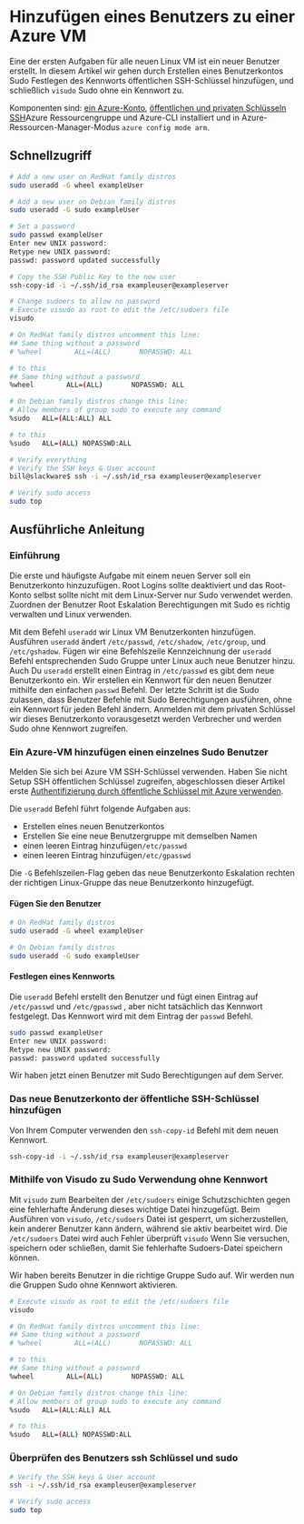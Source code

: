 <properties
        pageTitle="Hinzufügen eines Benutzers zu einer Linux-VM auf Azure | Microsoft Azure"
        description="Hinzufügen eines Benutzers zu einer Linux-VM in Azure."
        services="virtual-machines-linux"
        documentationCenter=""
        authors="vlivech"
        manager="timlt"
        editor=""
        tags="azure-resource-manager"
/>

<tags
        ms.service="virtual-machines-linux"
        ms.workload="infrastructure-services"
        ms.tgt_pltfrm="vm-linux"
        ms.devlang="na"
        ms.topic="article"
        ms.date="08/18/2016"
        ms.author="v-livech"
/>

# <a name="add-a-user-to-an-azure-vm"></a>Hinzufügen eines Benutzers zu einer Azure VM

Eine der ersten Aufgaben für alle neuen Linux VM ist ein neuer Benutzer erstellt.  In diesem Artikel wir gehen durch Erstellen eines Benutzerkontos Sudo Festlegen des Kennworts öffentlichen SSH-Schlüssel hinzufügen, und schließlich `visudo` Sudo ohne ein Kennwort zu.

Komponenten sind: [ein Azure-Konto](https://azure.microsoft.com/pricing/free-trial/), [öffentlichen und privaten Schlüsseln SSH](virtual-machines-linux-mac-create-ssh-keys.md)Azure Ressourcengruppe und Azure-CLI installiert und in Azure-Ressourcen-Manager-Modus `azure config mode arm`.

## <a name="quick-commands"></a>Schnellzugriff

```bash
# Add a new user on RedHat family distros
sudo useradd -G wheel exampleUser

# Add a new user on Debian family distros
sudo useradd -G sudo exampleUser

# Set a password
sudo passwd exampleUser
Enter new UNIX password:
Retype new UNIX password:
passwd: password updated successfully

# Copy the SSH Public Key to the new user
ssh-copy-id -i ~/.ssh/id_rsa exampleuser@exampleserver

# Change sudoers to allow no password
# Execute visudo as root to edit the /etc/sudoers file
visudo

# On RedHat family distros uncomment this line:
## Same thing without a password
# %wheel        ALL=(ALL)       NOPASSWD: ALL

# to this
## Same thing without a password
%wheel        ALL=(ALL)       NOPASSWD: ALL

# On Debian family distros change this line:
# Allow members of group sudo to execute any command
%sudo   ALL=(ALL:ALL) ALL

# to this
%sudo   ALL=(ALL) NOPASSWD:ALL

# Verify everything
# Verify the SSH keys & User account
bill@slackware$ ssh -i ~/.ssh/id_rsa exampleuser@exampleserver

# Verify sudo access
sudo top
```

## <a name="detailed-walkthrough"></a>Ausführliche Anleitung

### <a name="introduction"></a>Einführung

Die erste und häufigste Aufgabe mit einem neuen Server soll ein Benutzerkonto hinzuzufügen.  Root Logins sollte deaktiviert und das Root-Konto selbst sollte nicht mit dem Linux-Server nur Sudo verwendet werden.  Zuordnen der Benutzer Root Eskalation Berechtigungen mit Sudo es richtig verwalten und Linux verwenden.

Mit dem Befehl `useradd` wir Linux VM Benutzerkonten hinzufügen.  Ausführen `useradd` ändert `/etc/passwd`, `/etc/shadow`, `/etc/group`, und `/etc/gshadow`.  Fügen wir eine Befehlszeile Kennzeichnung der `useradd` Befehl entsprechenden Sudo Gruppe unter Linux auch neue Benutzer hinzu.  Auch Du `useradd` erstellt einen Eintrag in `/etc/passwd` es gibt dem neue Benutzerkonto ein.  Wir erstellen ein Kennwort für den neuen Benutzer mithilfe den einfachen `passwd` Befehl.  Der letzte Schritt ist die Sudo zulassen, dass Benutzer Befehle mit Sudo Berechtigungen ausführen, ohne ein Kennwort für jeden Befehl ändern.  Anmelden mit dem privaten Schlüssel wir dieses Benutzerkonto vorausgesetzt werden Verbrecher und werden Sudo ohne Kennwort zugreifen.  

### <a name="adding-a-single-sudo-user-to-an-azure-vm"></a>Ein Azure-VM hinzufügen einen einzelnes Sudo Benutzer

Melden Sie sich bei Azure VM SSH-Schlüssel verwenden.  Haben Sie nicht Setup SSH öffentlichen Schlüssel zugreifen, abgeschlossen dieser Artikel erste [Authentifizierung durch öffentliche Schlüssel mit Azure verwenden](http://link.to/article).  

Die `useradd` Befehl führt folgende Aufgaben aus:

- Erstellen eines neuen Benutzerkontos
- Erstellen Sie eine neue Benutzergruppe mit demselben Namen
- einen leeren Eintrag hinzufügen`/etc/passwd`
- einen leeren Eintrag hinzufügen`/etc/gpasswd`

Die `-G` Befehlszeilen-Flag geben das neue Benutzerkonto Eskalation rechten der richtigen Linux-Gruppe das neue Benutzerkonto hinzugefügt.

#### <a name="add-the-user"></a>Fügen Sie den Benutzer

```bash
# On RedHat family distros
sudo useradd -G wheel exampleUser

# On Debian family distros
sudo useradd -G sudo exampleUser
```

#### <a name="set-a-password"></a>Festlegen eines Kennworts

Die `useradd` Befehl erstellt den Benutzer und fügt einen Eintrag auf `/etc/passwd` und `/etc/gpasswd` , aber nicht tatsächlich das Kennwort festgelegt.  Das Kennwort wird mit dem Eintrag der `passwd` Befehl.

```bash
sudo passwd exampleUser
Enter new UNIX password:
Retype new UNIX password:
passwd: password updated successfully
```

Wir haben jetzt einen Benutzer mit Sudo Berechtigungen auf dem Server.

### <a name="add-your-ssh-public-key-to-the-new-user-account"></a>Das neue Benutzerkonto der öffentliche SSH-Schlüssel hinzufügen

Von Ihrem Computer verwenden den `ssh-copy-id` Befehl mit dem neuen Kennwort.

```bash
ssh-copy-id -i ~/.ssh/id_rsa exampleuser@exampleserver
```

### <a name="using-visudo-to-allow-sudo-usage-without-a-password"></a>Mithilfe von Visudo zu Sudo Verwendung ohne Kennwort

Mit `visudo` zum Bearbeiten der `/etc/sudoers` einige Schutzschichten gegen eine fehlerhafte Änderung dieses wichtige Datei hinzugefügt.  Beim Ausführen von `visudo`, `/etc/sudoers` Datei ist gesperrt, um sicherzustellen, kein anderer Benutzer kann ändern, während sie aktiv bearbeitet wird.  Die `/etc/sudoers` Datei wird auch Fehler überprüft `visudo` Wenn Sie versuchen, speichern oder schließen, damit Sie fehlerhafte Sudoers-Datei speichern können.

Wir haben bereits Benutzer in die richtige Gruppe Sudo auf.  Wir werden nun die Gruppen Sudo ohne Kennwort aktivieren.

```bash
# Execute visudo as root to edit the /etc/sudoers file
visudo

# On RedHat family distros uncomment this line:
## Same thing without a password
# %wheel        ALL=(ALL)       NOPASSWD: ALL

# to this
## Same thing without a password
%wheel        ALL=(ALL)       NOPASSWD: ALL

# On Debian family distros change this line:
# Allow members of group sudo to execute any command
%sudo   ALL=(ALL:ALL) ALL

# to this
%sudo   ALL=(ALL) NOPASSWD:ALL
```

### <a name="verify-the-user-ssh-keys-and-sudo"></a>Überprüfen des Benutzers ssh Schlüssel und sudo

```bash
# Verify the SSH keys & User account
ssh -i ~/.ssh/id_rsa exampleuser@exampleserver

# Verify sudo access
sudo top
```

